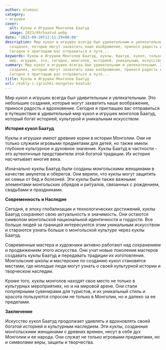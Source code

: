 ```yaml
---
author: olomouc
category:
- игрушки
cover:
  alt: Куклы и Игрушки Монголов Баатуд
  image: 2023/09/baatud.webp
date: '2023-09-20T12:51:29+00:00'
description: Мир кукол и игрушек всегда был удивительным и увлекательным. Это небольшие
  создания, которые могут захватить наше воображение, принося радость и вдохновение.
  Сегодня я приглашаю вас отправиться в путе...
keywords: Куклы и Игрушки Монголов Баатуд, куклы, баатуд, кукол, только, могут, монголии,
  мир, игрушек, это, сегодня, монголов, историей, уникальным, искусством, история
summary: Мир кукол и игрушек всегда был удивительным и увлекательным. Это небольшие
  создания, которые могут захватить наше воображение, принося радость и вдохновение.
  Сегодня я приглашаю вас отправиться в путе...
title: Куклы и Игрушки Монголов Баатуд
url: /kukly-i-igrushki-mongolov-baatud/
---
```


Мир кукол и игрушек всегда был удивительным и увлекательным. Это небольшие создания, которые могут захватить наше воображение, принося радость и вдохновение. Сегодня я приглашаю вас отправиться в путешествие в удивительный мир кукол и игрушек монголов Баатуд, который богат историей, культурой и уникальным искусством.

**История кукол Баатуд**

Куклы и игрушки имеют древние корни в истории Монголии. Они не только служили игровыми предметами для детей, но также имели глубокое культурное и духовное значение. Куклы Баатуд в частности \- это аутентичные представители этой богатой традиции. Их история насчитывает многие века.

Изначально куклы Баатуд были созданы монгольскими женщинами в качестве амулетов и оберегов. Они верили, что куклы могут защитить их семьи от бед и болезней. Эти куклы были также важными элементами монгольских обрядов и ритуалов, связанных с рождением, свадьбами и праздниками.

**Современность и Наследие**

Сегодня, в эпоху глобализации и технологических достижений, куклы Баатуд сохраняют свою актуальность и значимость. Они остаются символом монгольской национальной идентичности и гордости. Все больше людей за границей интересуются этим уникальным искусством и стараются узнать больше о монгольской культуре через куклы Баатуд.

Современные мастера и художники активно работают над сохранением и продвижением этого искусства. Они учат новые поколения мастеров создавать куклы Баатуд и передавать традиции их изготовления. Монгольские школы и мастерские по созданию кукол становятся местами, где молодые люди могут узнать о своей культурной истории и творческом наследии.

Кроме того, куклы монголов находят свое место не только в культурных мероприятиях, но и на мировой арене. Они стали популярными сувенирами для туристов, и их уникальный стиль и красота пользуются спросом не только в Монголии, но и далеко за ее пределами.

**Заключение**

Искусство кукол Баатуд продолжает удивлять и вдохновлять своей богатой историей и культурным наследием. Эти куклы, созданные монгольскими женщинами с древних времен, несут в себе дух Монголии и ее народа. Они служат не только игровыми предметами, но и символами веры, защиты и творчества.